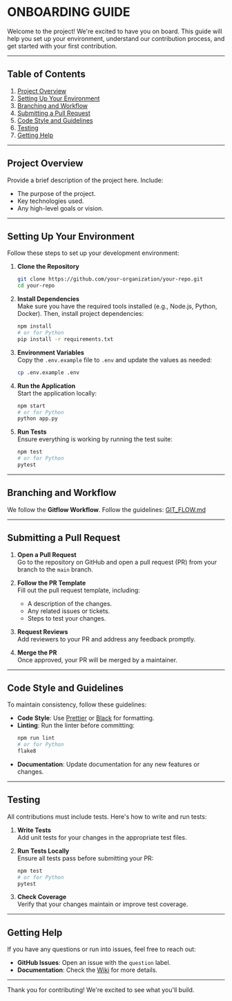 # ONBOARDING GUIDE
<!-- da modificare per c# e vs e approfondire gli unit test -->
Welcome to the project! We're excited to have you on board. This guide will help you set up your environment, understand our contribution process, and get started with your first contribution.

---

## Table of Contents
1. [Project Overview](#project-overview)
2. [Setting Up Your Environment](#setting-up-your-environment)
3. [Branching and Workflow](#branching-and-workflow)
4. [Submitting a Pull Request](#submitting-a-pull-request)
5. [Code Style and Guidelines](#code-style-and-guidelines)
6. [Testing](#testing)
7. [Getting Help](#getting-help)

---

## Project Overview

Provide a brief description of the project here. Include:
- The purpose of the project.
- Key technologies used.
- Any high-level goals or vision.

---

## Setting Up Your Environment

Follow these steps to set up your development environment:

1. **Clone the Repository**  
   ```bash
   git clone https://github.com/your-organization/your-repo.git
   cd your-repo
   ```

2. **Install Dependencies**  
   Make sure you have the required tools installed (e.g., Node.js, Python, Docker). Then, install project dependencies:
   ```bash
   npm install
   # or for Python
   pip install -r requirements.txt
   ```

3. **Environment Variables**  
   Copy the `.env.example` file to `.env` and update the values as needed:
   ```bash
   cp .env.example .env
   ```

4. **Run the Application**  
   Start the application locally:
   ```bash
   npm start
   # or for Python
   python app.py
   ```

5. **Run Tests**  
   Ensure everything is working by running the test suite:
   ```bash
   npm test
   # or for Python
   pytest
   ```

---

## Branching and Workflow

We follow the **Gitflow Workflow**. Follow the guidelines: [GIT_FLOW.md](https://github.com/SecureDevHub/TemplateProject/blob/main/GIT_FLOW.md)

---

## Submitting a Pull Request

1. **Open a Pull Request**  
   Go to the repository on GitHub and open a pull request (PR) from your branch to the `main` branch.

2. **Follow the PR Template**  
   Fill out the pull request template, including:
   - A description of the changes.
   - Any related issues or tickets.
   - Steps to test your changes.

3. **Request Reviews**  
   Add reviewers to your PR and address any feedback promptly.

4. **Merge the PR**  
   Once approved, your PR will be merged by a maintainer.

---

## Code Style and Guidelines

To maintain consistency, follow these guidelines:

- **Code Style**: Use [Prettier](https://prettier.io/) or [Black](https://black.readthedocs.io/) for formatting.
- **Linting**: Run the linter before committing:
  ```bash
  npm run lint
  # or for Python
  flake8
  ```
- **Documentation**: Update documentation for any new features or changes.

---

## Testing

All contributions must include tests. Here's how to write and run tests:

1. **Write Tests**  
   Add unit tests for your changes in the appropriate test files.

2. **Run Tests Locally**  
   Ensure all tests pass before submitting your PR:
   ```bash
   npm test
   # or for Python
   pytest
   ```

3. **Check Coverage**  
   Verify that your changes maintain or improve test coverage.

---

## Getting Help

If you have any questions or run into issues, feel free to reach out:

- **GitHub Issues**: Open an issue with the `question` label.
- **Documentation**: Check the [Wiki](https://github.com/your-organization/your-repo/wiki) for more details.

---

Thank you for contributing! We're excited to see what you'll build.
